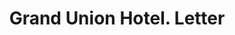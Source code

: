 ---
doi: 10.7916/D8TB2K15
date_other: '1881'
date_other_textual: '1881'
form: correspondence
genre:
- Letters (correspondence)
name:
- Grand Union Hotel
object_in_context_url: https://biggert.cul.columbia.edu/items/view/ave_biggert_01011
subject_hierarchical_geographic:
- New York, New York, United States
subject_name:
- Grand Union Hotel
title: Grand Union Hotel. Letter
sort_title: Grand Union Hotel. Letter
call_number: ave_biggert_01011
coordinates:
- 40.71277777777778,-74.00583333333333
pid: ave_biggert_01011
identifiers: ave_biggert_01011
thumbnail: https://derivativo-2.library.columbia.edu/iiif/2/ldpd:344328/full/!256,256/0/native.jpg
permalink: /biggert/ave_biggert_01011/
layout: iiif-image-page
---